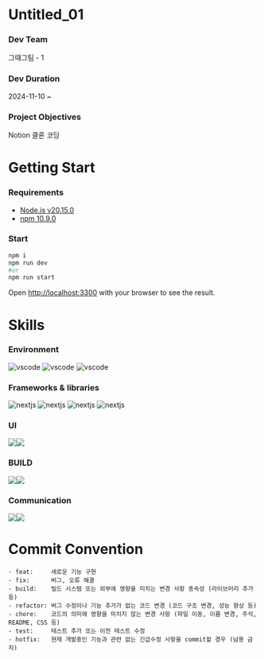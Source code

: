 # Untitled_01

### Dev Team

그때그팀 - 1

### Dev Duration

2024-11-10 ~

### Project Objectives

Notion 클론 코딩

# Getting Start

### Requirements

- [Node.js v20.15.0](https://nodejs.org/en/blog/release/v20.15.0)
- [npm 10.9.0](https://www.npmjs.com/package/npm?activeTab=versions)

### Start

```bash
npm i
npm run dev
#or
npm run start
```

Open [http://localhost:3300](http://localhost:3300) with your browser to see the result.

# Skills

### Environment

![vscode](https://skillicons.dev/icons?i=vscode "vscode")
![vscode](https://skillicons.dev/icons?i=git "git")
![vscode](https://skillicons.dev/icons?i=github "github")

### Frameworks & libraries

![nextjs](https://go-skill-icons.vercel.app/api/icons?i=nextjs "Next.js")
![nextjs](https://go-skill-icons.vercel.app/api/icons?i=ts "Typescript")
![nextjs](https://go-skill-icons.vercel.app/api/icons?i=reactquery "ReactQueary")
![nextjs](https://go-skill-icons.vercel.app/api/icons?i=zustand "Zustand")

### UI

<img src="https://img.shields.io/badge/Tailwind CSS-06B6D4?style=for-the-badge&logo=tailwindCSS&logoColor=white"/><img src="https://img.shields.io/badge/shadcn/ui-000000?style=for-the-badge&logo=shadcnui&logoColor=white">

### BUILD

<img src="https://img.shields.io/badge/npm-CB3837?style=for-the-badge&logo=npm&logoColor=white"/><img src="https://img.shields.io/badge/Webpack-8DD6F9?style=for-the-badge&logo=webpack&logoColor=black">

### Communication

<img src="https://img.shields.io/badge/Notion-000000?style=for-the-badge&logo=notion&logoColor=white"/><img src="https://img.shields.io/badge/Postman-FF6C37?style=for-the-badge&logo=postman&logoColor=white"/>

# Commit Convention

```
- feat:     새로운 기능 구현
- fix:      버그, 오류 해결
- build:    빌드 시스템 또는 외부에 영향을 미치는 변경 사항 종속성 (라이브러리 추가 등)
- refactor: 버그 수정이나 기능 추가가 없는 코드 변경 (코드 구조 변경, 성능 향상 등)
- chore:    코드의 의미에 영향을 미치지 않는 변경 사항 (파일 이동, 이름 변경, 주석, README, CSS 등)
- test:     테스트 추가 또는 이전 테스트 수정
- hotfix:   현재 개발중인 기능과 관련 없는 긴급수정 사항을 commit할 경우 (남용 금지)
```
